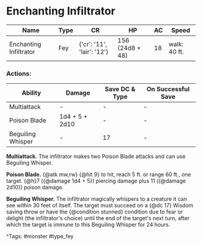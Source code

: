 # Enchanting Infiltrator

| Name | Type | CR | HP | AC | Speed |
|------|------|----|----|----|-------|
| Enchanting Infiltrator | Fey | {'cr': '11', 'lair': '12'} | 156 (24d8 + 48) | 18 | walk: 40 ft. |

### Actions:

| Ability | Damage | Save DC & Type | On Successful Save |
|---------|--------|----------------|--------------------|
| Multiattack | - | - | - |
| Poison Blade | 1d4 + 5 + 2d10 | - | - |
| Beguiling Whisper | - | 17 | - |


**Multiattack.** The infiltrator makes two Poison Blade attacks and can use Beguiling Whisper.

**Poison Blade.** {@atk mw,rw} {@hit 9} to hit, reach 5 ft. or range 60 ft., one target. {@h}7 ({@damage 1d4 + 5}) piercing damage plus 11 ({@damage 2d10}) poison damage.

**Beguiling Whisper.** The infiltrator magically whispers to a creature it can see within 30 feet of itself. The target must succeed on a {@dc 17} Wisdom saving throw or have the {@condition stunned} condition due to fear or delight (the infiltrator's choice) until the end of the target's next turn, after which the target is immune to this Beguiling Whisper for 24 hours.

^Tags: #monster #type_fey
